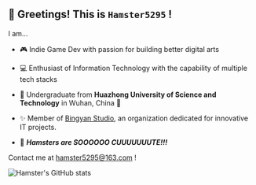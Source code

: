 ## 👋 Greetings! This is `Hamster5295` !
I am...  
* 🎮 Indie Game Dev with passion for building better digital arts   

* 💻 Enthusiast of Information Technology with the capability of multiple tech stacks  

* 📖 Undergraduate from **Huazhong University of Science and Technology** in Wuhan, China 📖  

* ✨ Member of [Bingyan Studio](https://github.com/BingyanStudio), an organization dedicated for innovative IT projects.  
  
* 🐹 ***Hamsters are SOOOOOO CUUUUUUUTE!!!***

Contact me at <hamster5295@163.com> !  

  
![Hamster's GitHub stats](https://github-readme-stats.vercel.app/api?username=hamster5295&count_private=true)
